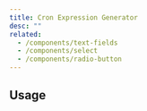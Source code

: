 ```yaml
---
title: Cron Expression Generator
desc: ""
related:
  - /components/text-fields
  - /components/select
  - /components/radio-button
---
```


## Usage

<masa-example file="Examples.components.cron.Index"></masa-example>
